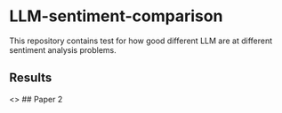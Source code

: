 # LLM-sentiment-comparison
This repository contains test for how good different LLM are at different sentiment analysis problems.

## Results

<> ## Paper
2